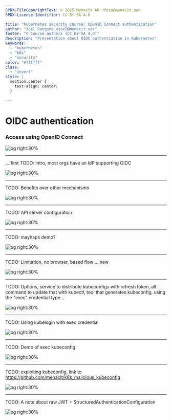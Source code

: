 ```yaml
---
SPDX-FileCopyrightText: © 2025 Menacit AB <foss@menacit.se>
SPDX-License-Identifier: CC-BY-SA-4.0

title: "Kubernetes security course: OpenID Connect authentication"
author: "Joel Rangsmo <joel@menacit.se>"
footer: "© Course authors (CC BY-SA 4.0)"
description: "Presentation about OIDC authentiation in Kubernetes"
keywords:
  - "kubernetes"
  - "k8s"
  - "security"
color: "#ffffff"
class:
  - "invert"
style: |
  section.center {
    text-align: center;
  }

---
```

<!-- _footer: "%ATTRIBUTION_PREFIX% Brendan J (CC BY 2.0)" -->
# OIDC authentication
### Access using OpenID Connect

![bg right:30%](images/security_gate.jpg)

<!--
-->

---
<!-- _footer: "%ATTRIBUTION_PREFIX% Brendan J (CC BY 2.0)" -->
....first
TODO: Intro, most orgs have an IdP supporting OIDC

![bg right:30%](images/security_gate.jpg)

<!--
-->

---
<!-- _footer: "%ATTRIBUTION_PREFIX% " -->
TODO: Benefits over other mechanisms

![bg right:30%](images/.jpg)

<!--
-->

---
<!-- _footer: "%ATTRIBUTION_PREFIX% " -->
TODO: API server configuration

![bg right:30%](images/.jpg)

<!--
-->

---
<!-- _footer: "%ATTRIBUTION_PREFIX% " -->
TODO: mayhaps demo?

![bg right:30%](images/.jpg)

<!--
-->

---
<!-- _footer: "%ATTRIBUTION_PREFIX% " -->
TODO: Limitation, no browser, based flow
....new

![bg right:30%](images/.jpg)

<!--
-->

---
<!-- _footer: "%ATTRIBUTION_PREFIX% " -->
TODO: Options, service to distribute
kubeconfigs with refresh token, alt.
command to update that with kubectl,
tool that generates kubeconfig,
using the "exec" credential type...

![bg right:30%](images/.jpg)

<!--
-->

---
<!-- _footer: "%ATTRIBUTION_PREFIX% " -->
TODO: Using kubelogin with exec credential

![bg right:30%](images/.jpg)

<!--
-->

---
<!-- _footer: "%ATTRIBUTION_PREFIX% " -->
TODO: Demo of exec kubeconfig

![bg right:30%](images/.jpg)

<!--
-->

---
<!-- _footer: "%ATTRIBUTION_PREFIX% " -->
TODO: exploiting kubeconfig,
link to https://github.com/menacit/k8s_malicious_kubeconfig

![bg right:30%](images/.jpg)

<!--
-->

---
<!-- _footer: "%ATTRIBUTION_PREFIX% " -->
TODO: A note about raw JWT + StructuredAuthenticationConfiguration

![bg right:30%](images/.jpg)

<!--
-->
